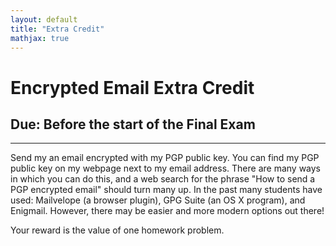 ```yaml
---
layout: default
title: "Extra Credit"
mathjax: true
---
```


# Encrypted Email Extra Credit

## Due: Before the start of the Final Exam

---

Send my an email encrypted with my PGP public key. You can find my  PGP public key on my webpage next to my email address. There are many ways in which you can do this, and a web search for the phrase "How to send a PGP encrypted email" should turn many up. In the past many students have used: Mailvelope (a browser plugin), GPG Suite (an OS X program), and Enigmail. However, there may be easier and more modern options out there!

Your reward is the value of one homework problem.
